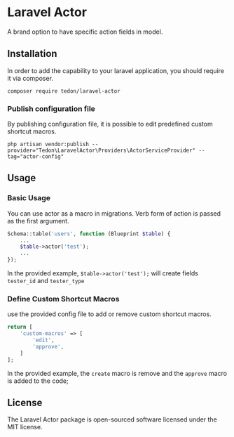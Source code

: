 # Laravel Actor

A brand option to have specific action fields in model.


## Installation
In order to add the capability to your laravel application, you should require it via composer.

```shell
composer require tedon/laravel-actor
```

### Publish configuration file
By publishing configuration file, it is possible to edit predefined custom shortcut macros.

```shell
php artisan vendor:publish --provider="Tedon\LaravelActor\Providers\ActorServiceProvider" --tag="actor-config"
```

## Usage
### Basic Usage
You can use actor as a macro in migrations. Verb form of action is passed as the first argument.

```php
Schema::table('users', function (Blueprint $table) {
    ...
    $table->actor('test');
    ...
});
```

In the provided example, `$table->actor('test');` will create fields `tester_id` and `tester_type`

### Define Custom Shortcut Macros
use the provided config file to add or remove custom shortcut macros.

```php
return [
    'custom-macros' => [
        'edit',
        'approve',
    ]
];
```

In the provided example, the `create` macro is remove and the `approve` macro is added to the code;

## License
The Laravel Actor package is open-sourced software licensed under the MIT license.